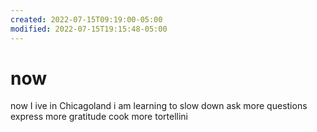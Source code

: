 ```yaml
---
created: 2022-07-15T09:19:00-05:00
modified: 2022-07-15T19:15:48-05:00
---
```


# now

now I ive in Chicagoland
i am learning to slow down
ask more questions
express more gratitude
cook more tortellini

